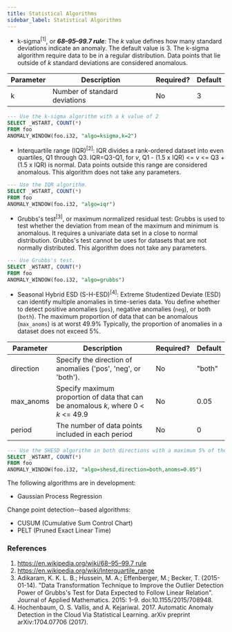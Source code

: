 ```yaml
---
title: Statistical Algorithms
sidebar_label: Statistical Algorithms
---
```


- k-sigma<sup>[1]</sup>, or ***68–95–99.7 rule***: The *k* value defines how many standard deviations indicate an anomaly. The default value is 3. The k-sigma algorithm require data to be in a regular distribution. Data points that lie outside of *k* standard deviations are considered anomalous.

|Parameter|Description|Required?|Default|
|---|---|---|---|
|k|Number of standard deviations|No|3|

```SQL
--- Use the k-sigma algorithm with a k value of 2
SELECT _WSTART, COUNT(*)
FROM foo
ANOMALY_WINDOW(foo.i32, "algo=ksigma,k=2")
```

- Interquartile range (IQR)<sup>[2]</sup>: IQR divides a rank-ordered dataset into even quartiles, Q1 through Q3. IQR=Q3-Q1, for *v*, Q1 - (1.5 x IQR) \<= v \<= Q3 + (1.5 x IQR) is normal. Data points outside this range are considered anomalous. This algorithm does not take any parameters.

```SQL
--- Use the IQR algorithm.
SELECT _WSTART, COUNT(*)
FROM foo
ANOMALY_WINDOW(foo.i32, "algo=iqr")
```

- Grubbs's test<sup>[3]</sup>, or maximum normalized residual test: Grubbs is used to test whether the deviation from mean of the maximum and minimum is anomalous. It requires a univariate data set in a close to normal distribution. Grubbs's test cannot be uses for datasets that are not normally distributed. This algorithm does not take any parameters.

```SQL
--- Use Grubbs's test.
SELECT _WSTART, COUNT(*)
FROM foo
ANOMALY_WINDOW(foo.i32, "algo=grubbs")
```

- Seasonal Hybrid ESD (S-H-ESD)<sup>[4]</sup>: Extreme Studentized Deviate (ESD) can identify multiple anomalies in time-series data. You define whether to detect positive anomalies (`pos`), negative anomalies (`neg`), or both (`both`). The maximum proportion of data that can be anomalous (`max_anoms`) is at worst 49.9% Typically, the proportion of anomalies in a dataset does not exceed 5%.

|Parameter|Description|Required?|Default|
|---|---|---|---|
|direction|Specify the direction of anomalies ('pos', 'neg', or 'both').|No|"both"|
|max_anoms|Specify maximum proportion of data that can be anomalous *k*, where 0 \< *k* \<= 49.9|No|0.05|
|period|The number of data points included in each period|No|0|

```SQL
--- Use the SHESD algorithm in both directions with a maximum 5% of the data being anomalous
SELECT _WSTART, COUNT(*)
FROM foo
ANOMALY_WINDOW(foo.i32, "algo=shesd,direction=both,anoms=0.05")
```

The following algorithms are in development:

- Gaussian Process Regression

Change point detection--based algorithms:  

- CUSUM (Cumulative Sum Control Chart)
- PELT (Pruned Exact Linear Time)

### References

1. [https://en.wikipedia.org/wiki/68–95–99.7 rule](https://en.wikipedia.org/wiki/68%E2%80%9395%E2%80%9399.7_rule)
2. <https://en.wikipedia.org/wiki/Interquartile_range>
3. Adikaram, K. K. L. B.; Hussein, M. A.; Effenberger, M.; Becker, T. (2015-01-14). "Data Transformation Technique to Improve the Outlier Detection Power of Grubbs's Test for Data Expected to Follow Linear Relation". Journal of Applied Mathematics. 2015: 1–9. doi:10.1155/2015/708948.
4. Hochenbaum, O. S. Vallis, and A. Kejariwal. 2017. Automatic Anomaly Detection in the Cloud Via Statistical Learning. arXiv preprint arXiv:1704.07706 (2017).

